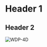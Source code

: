 # Header 1
## Header 2
![WDP-4D](https://www.google.com/url?sa=i&url=https%3A%2F%2Findiarailinfo.com%2Floco%2FKJM-WDP-4D-40553%2F17936&psig=AOvVaw0XTm_15EAolfFOS9EnMPtN&ust=1712735373497000&source=images&cd=vfe&opi=89978449&ved=0CBIQjRxqFwoTCNjZm5zUtIUDFQAAAAAdAAAAABAE)
